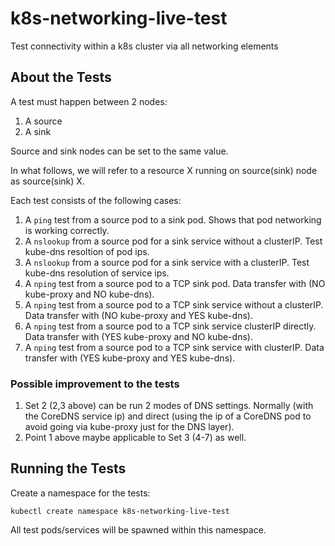 # k8s-networking-live-test

Test connectivity within a k8s cluster via all networking elements

## About the Tests

A test must happen between 2 nodes:
1. A source
2. A sink

Source and sink nodes can be set to the same value.

In what follows, we will refer to a resource X running on source(sink) node as source(sink) X.

Each test consists of the following cases:
1. A `ping` test from a source pod to a sink pod. Shows that pod networking is working correctly.
2. A `nslookup` from a source pod for a sink service without a clusterIP. Test kube-dns resoltion of pod ips.
3. A `nslookup` from a source pod for a sink service with a clusterIP. Test kube-dns resolution of service ips.
4. A `nping` test from a source pod to a TCP sink pod. Data transfer with (NO kube-proxy and NO kube-dns).
5. A `nping` test from a source pod to a TCP sink service without a clusterIP. Data transfer with (NO kube-proxy and YES kube-dns).
6. A `nping` test from a source pod to a TCP sink service clusterIP directly. Data transfer with (YES kube-proxy and NO kube-dns).
7. A `nping` test from a source pod to a TCP sink service with clusterIP. Data transfer with (YES kube-proxy and YES kube-dns).

### Possible improvement to the tests

1. Set 2 (2,3 above) can be run 2 modes of DNS settings. Normally (with the CoreDNS service ip) and direct (using the ip of a CoreDNS pod to avoid going via kube-proxy just for the DNS layer).
2. Point 1 above maybe applicable to Set 3 (4-7) as well.

## Running the Tests

Create a namespace for the tests:
```
kubectl create namespace k8s-networking-live-test
```
All test pods/services will be spawned within this namespace.


